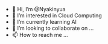 - 👋 Hi, I’m @Nyakinyua
- 👀 I’m interested in Cloud Computing
- 🌱 I’m currently learning Al
- 💞️ I’m looking to collaborate on ...
- 📫 How to reach me ...

<!---
Nyakinyua/Nyakinyua is a ✨ special ✨ repository because its `README.md` (this file) appears on your GitHub profile.
You can click the Preview link to take a look at your changes.
--->
